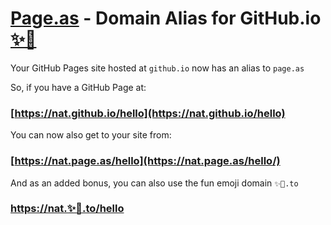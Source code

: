 # [Page.as](https://page.as) - Domain Alias for GitHub.io [✨🚀](https://✨🚀.to)

Your GitHub Pages site hosted at `github.io` now has an alias to `page.as`

So, if you have a GitHub Page at:

### [https://nat.github.io/hello](https://nat.github.io/hello) 

You can now also get to your site from:

### [https://nat.page.as/hello](https://nat.page.as/hello/)

And as an added bonus, you can also use the fun emoji domain `✨🚀.to`

### [https://nat.✨🚀.to/hello](https://nat.✨🚀.to/hello/)
